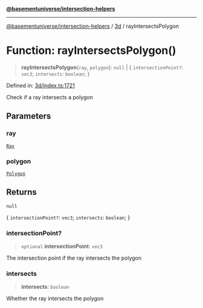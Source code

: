 [**@basementuniverse/intersection-helpers**](../../README.md)

***

[@basementuniverse/intersection-helpers](../../README.md) / [3d](../README.md) / rayIntersectsPolygon

# Function: rayIntersectsPolygon()

> **rayIntersectsPolygon**(`ray`, `polygon`): `null` \| \{ `intersectionPoint?`: `vec3`; `intersects`: `boolean`; \}

Defined in: [3d/index.ts:1721](https://github.com/basementuniverse/intersection-helpers/blob/a748c1cf3d5365b189253eb2878888a254b5c3a1/src/3d/index.ts#L1721)

Check if a ray intersects a polygon

## Parameters

### ray

[`Ray`](../types/type-aliases/Ray.md)

### polygon

[`Polygon`](../types/type-aliases/Polygon.md)

## Returns

`null`

\{ `intersectionPoint?`: `vec3`; `intersects`: `boolean`; \}

### intersectionPoint?

> `optional` **intersectionPoint**: `vec3`

The intersection point if the ray intersects the polygon

### intersects

> **intersects**: `boolean`

Whether the ray intersects the polygon
